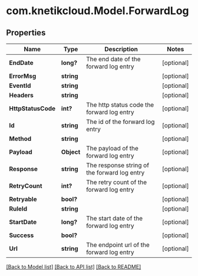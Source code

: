 # com.knetikcloud.Model.ForwardLog
## Properties

Name | Type | Description | Notes
------------ | ------------- | ------------- | -------------
**EndDate** | **long?** | The end date of the forward log entry | [optional] 
**ErrorMsg** | **string** |  | [optional] 
**EventId** | **string** |  | [optional] 
**Headers** | **string** |  | [optional] 
**HttpStatusCode** | **int?** | The http status code the forward log entry | [optional] 
**Id** | **string** | The id of the forward log entry | [optional] 
**Method** | **string** |  | [optional] 
**Payload** | **Object** | The payload of the forward log entry | [optional] 
**Response** | **string** | The response string of the forward log entry | [optional] 
**RetryCount** | **int?** | The retry count of the forward log entry | [optional] 
**Retryable** | **bool?** |  | [optional] 
**RuleId** | **string** |  | [optional] 
**StartDate** | **long?** | The start date of the forward log entry | [optional] 
**Success** | **bool?** |  | [optional] 
**Url** | **string** | The endpoint url of the forward log entry | [optional] 

[[Back to Model list]](../README.md#documentation-for-models) [[Back to API list]](../README.md#documentation-for-api-endpoints) [[Back to README]](../README.md)

